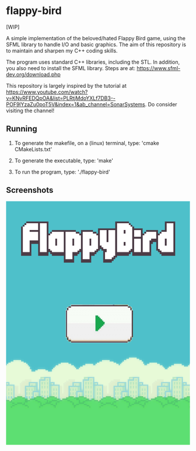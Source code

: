 # flappy-bird

[WIP]

A simple implementation of the beloved/hated Flappy Bird game, using the SFML library to handle I/O and basic graphics. The aim of this repository is to maintain and sharpen my C++ coding skills.

The program uses standard C++ libraries, including the STL. In addition, you also need to install the SFML library. Steps are at: https://www.sfml-dev.org/download.php

This repository is largely inspired by the tutorial at https://www.youtube.com/watch?v=KNvRFEDQpOA&list=PLRtjMdoYXLf7DB3--POF9lYzaZu0poT5V&index=1&ab_channel=SonarSystems. Do consider visiting the channel!

## Running

1. To generate the makefile, on a (linux) terminal, type: 'cmake CMakeLists.txt'

2. To generate the executable, type: 'make'

3. To run the program, type: './flappy-bird'

## Screenshots

![image](Resources/res/screenshot.png)
